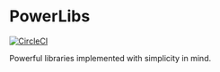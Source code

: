 # PowerLibs

[![CircleCI](https://circleci.com/gh/DroneMapp/powerlibs/tree/master.svg?style=svg)](https://circleci.com/gh/DroneMapp/powerlibs/tree/master)

Powerful libraries implemented with simplicity in mind.
